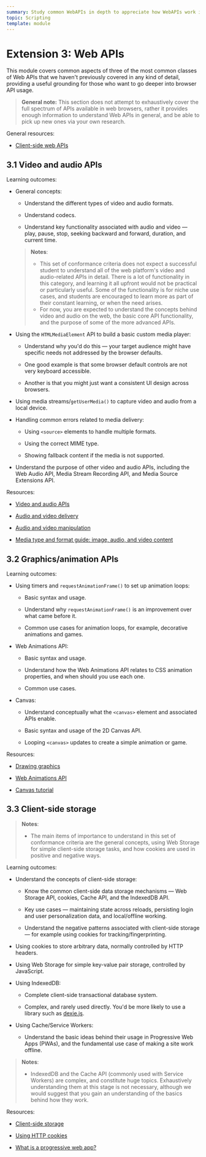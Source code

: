 ```yaml
---
summary: Study common WebAPIs in depth to appreciate how WebAPIs work in general.
topic: Scripting
template: module
---
```


# Extension 3: Web APIs

This module covers common aspects of three of the most common classes of Web APIs that we haven't previously covered in any kind of detail, providing a useful grounding for those who want to go deeper into browser API usage.

> **General note:** This section does not attempt to exhaustively cover the full spectrum of APIs available in web browsers, rather it provides enough information to understand Web APIs in general, and be able to pick up new ones via your own research.

General resources:

- [Client-side web APIs](https://developer.mozilla.org/en-US/docs/Learn/JavaScript/Client-side_web_APIs)

## 3.1 Video and audio APIs

Learning outcomes:

- General concepts:

  - Understand the different types of video and audio formats.

  - Understand codecs.

  - Understand key functionality associated with audio and video — play, pause, stop, seeking backward and forward, duration, and current time.

  > **Notes**:
  >
  > - This set of conformance criteria does not expect a successful student to understand all of the web platform's video and audio-related APIs in detail. There is a lot of functionality in this category, and learning it all upfront would not be practical or particularly useful. Some of the functionality is for niche use cases, and students are encouraged to learn more as part of their constant learning, or when the need arises.
  > - For now, you are expected to understand the concepts behind video and audio on the web, the basic core API functionality, and the purpose of some of the more advanced APIs.

- Using the `HTMLMediaElement` API to build a basic custom media player:

  - Understand why you'd do this — your target audience might have specific needs not addressed by the browser defaults.

  - One good example is that some browser default controls are not very keyboard accessible.

  - Another is that you might just want a consistent UI design across browsers.

- Using media streams/`getUserMedia()` to capture video and audio from a local device.

- Handling common errors related to media delivery:

  - Using `<source>` elements to handle multiple formats.

  - Using the correct MIME type.

  - Showing fallback content if the media is not supported.

- Understand the purpose of other video and audio APIs, including the Web Audio API, Media Stream Recording API, and Media Source Extensions API.

Resources:

- [Video and audio APIs](https://developer.mozilla.org/docs/Learn/JavaScript/Client-side_web_APIs/Video_and_audio_APIs)

- [Audio and video delivery](https://developer.mozilla.org/docs/Web/Guide/Audio_and_video_delivery)

- [Audio and video manipulation](https://developer.mozilla.org/docs/Web/Guide/Audio_and_video_manipulation)

- [​​Media type and format guide: image, audio, and video content](https://developer.mozilla.org/docs/Web/Media/Formats)

## 3.2 Graphics/animation APIs

Learning outcomes:

- Using timers and `requestAnimationFrame()` to set up animation loops:

  - Basic syntax and usage.

  - Understand why `requestAnimationFrame()` is an improvement over what came before it.

  - Common use cases for animation loops, for example, decorative animations and games.

- Web Animations API:

  - Basic syntax and usage.

  - Understand how the Web Animations API relates to CSS animation properties, and when should you use each one.

  - Common use cases.

- Canvas:

  - Understand conceptually what the `<canvas>` element and associated APIs enable.

  - Basic syntax and usage of the 2D Canvas API.

  - Looping `<canvas>` updates to create a simple animation or game.

Resources:

- [Drawing graphics](https://developer.mozilla.org/docs/Learn/JavaScript/Client-side_web_APIs/Drawing_graphics)

- [Web Animations API](https://developer.mozilla.org/docs/Web/API/Web_Animations_API)

- [Canvas tutorial](https://developer.mozilla.org/docs/Web/API/Canvas_API/Tutorial)

## 3.3 Client-side storage

> **Notes**:
>
> - The main items of importance to understand in this set of conformance criteria are the general concepts, using Web Storage for simple client-side storage tasks, and how cookies are used in positive and negative ways.

Learning outcomes:

- Understand the concepts of client-side storage:

  - Know the common client-side data storage mechanisms — Web Storage API, cookies, Cache API, and the IndexedDB API.

  - Key use cases — maintaining state across reloads, persisting login and user personalization data, and local/offline working.

  - Understand the negative patterns associated with client-side storage — for example using cookies for tracking/fingerprinting.

- Using cookies to store arbitrary data, normally controlled by HTTP headers.

- Using Web Storage for simple key-value pair storage, controlled by JavaScript.

- Using IndexedDB:

  - Complete client-side transactional database system.

  - Complex, and rarely used directly. You'd be more likely to use a library such as [dexie.js](https://dexie.org/).

- Using Cache/Service Workers:

  - Understand the basic ideas behind their usage in Progressive Web Apps (PWAs), and the fundamental use case of making a site work offline.

> **Notes**:
>
> - IndexedDB and the Cache API (commonly used with Service Workers) are complex, and constitute huge topics. Exhaustively understanding them at this stage is not necessary, although we would suggest that you gain an understanding of the basics behind how they work.

Resources:

- [Client-side storage](https://developer.mozilla.org/docs/Learn/JavaScript/Client-side_web_APIs/Client-side_storage)

- [Using HTTP cookies](https://developer.mozilla.org/docs/Web/HTTP/Cookies)

- [What is a progressive web app?](https://developer.mozilla.org/docs/Web/Progressive_web_apps/Guides/What_is_a_progressive_web_app)
